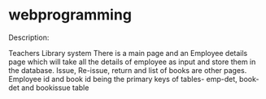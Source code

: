 # webprogramming
Description:

Teachers Library system
There is a main page and an Employee details page which will take all the details of employee as input and store them in the database.
Issue, Re-issue, return and list of books are other pages. Employee id and book id being the primary keys of tables- emp-det, book-det and bookissue table
